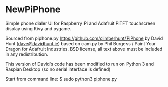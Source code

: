 # NewPiPhone

Simple phone dialer UI for Raspberry Pi and Adafruit PiTFT touchscreen display using Kivy and pygame.

Sourced from piphone.py https://github.com/climberhunt/PiPhone 
by David Hunt (dave@davidhunt.ie) based on cam.py by Phil Burgess / Paint Your Dragon for Adafruit Industries.
BSD license, all text above must be included in any redistribution.

This version of David's code has been modified to run on Python 3 and Raspian Desktop (so no serial interface is defined)

Start from command line: $ sudo python3 piphone.py
